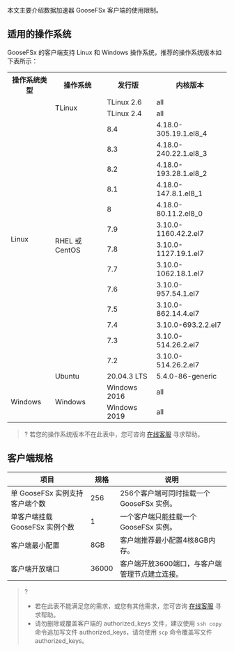 本文主要介绍数据加速器 GooseFSx 客户端的使用限制。

## 适用的操作系统

GooseFSx 的客户端支持 Linux 和 Windows 操作系统，推荐的操作系统版本如下表所示：

<table>
   <tr>
      <th>操作系统类型</td>
      <th>操作系统</td>
      <th>发行版</td>
      <th>内核版本</td>
   </tr>
   <tr>
      <td rowspan=16>Linux</td>
      <td rowspan=2>TLinux</td>
      <td>TLinux 2.6</td>
      <td>all</td>
   </tr>
   <tr>
      <td>TLinux 2.4</td>
      <td>all</td>
   </tr>
   <tr>
      <td rowspan=13>RHEL 或 CentOS</td>
      <td>8.4</td>
      <td>4.18.0-305.19.1.el8_4</td>
   </tr>
   <tr>
      <td>8.3</td>
      <td>4.18.0-240.22.1.el8_3</td>
   </tr>
   <tr>
      <td>8.2</td>
      <td>4.18.0-193.28.1.el8_2</td>
   </tr>
   <tr>
      <td>8.1</td>
      <td>4.18.0-147.8.1.el8_1</td>
   </tr>
   <tr>
      <td>8</td>
      <td>4.18.0-80.11.2.el8_0</td>
   </tr>
   <tr>
      <td>7.9</td>
      <td>3.10.0-1160.42.2.el7</td>
   </tr>
   <tr>
      <td>7.8</td>
      <td>3.10.0-1127.19.1.el7</td>
   </tr>
   <tr>
      <td>7.7</td>
      <td>3.10.0-1062.18.1.el7</td>
   </tr>
   <tr>
      <td>7.6</td>
      <td>3.10.0-957.54.1.el7</td>
   </tr>
   <tr>
      <td>7.5</td>
      <td>3.10.0-862.14.4.el7</td>
   </tr>
   <tr>
      <td>7.4</td>
      <td>3.10.0-693.2.2.el7</td>
   </tr>
   <tr>
      <td>7.3</td>
      <td>3.10.0-514.26.2.el7</td>
   </tr>
   <tr>
      <td>7.2</td>
      <td>3.10.0-514.26.2.el7</td>
   </tr>
   <tr>
      <td>Ubuntu</td>
      <td>20.04.3 LTS</td>
      <td>5.4.0-86-generic</td>
   </tr>
   <tr>
      <td rowspan=2>Windows</td>
      <td rowspan=2>Windows</td>
      <td>Windows 2016</td>
      <td>all</td>
   </tr>
   <tr>
      <td>Windows 2019</td>
      <td>all</td>
   </tr>
</table>

>? 若您的操作系统版本不在此表中，您可咨询 [在线客服](https://cloud.tencent.com/act/event/Online_service?from=doc_582) 寻求帮助。
>

## 客户端规格

| **项目**                          | **规格** | **说明**                                                     |
| --------------------------------- | -------- | ------------------------------------------------------------ |
| 单 GooseFSx 实例支持客户端个数 | 256        | 256个客户端可同时挂载一个 GooseFSx 实例。                      |
| 单客户端挂载 GooseFSx 实例个数 | 1      | 一个客户端只能挂载一个 GooseFSx 实例。 |
| 客户端最小配置 | 8GB        | 客户端推荐最小配置4核8GB内存。                      |
| 客户端开放端口 | 36000        | 客户端开放3600端口，与客户端管理节点建立连接。                      |

>? 
> - 若在此表不能满足您的需求，或您有其他需求，您可咨询 [在线客服](https://cloud.tencent.com/act/event/Online_service?from=doc_582) 寻求帮助。
> - 请勿删除或覆盖客户端的 authorized_keys 文件，建议使用 `ssh copy` 命令追加写文件 authorized_keys，请勿使用 `scp` 命令覆盖写文件 authorized_keys。
> 
